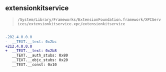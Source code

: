 ## extensionkitservice

> `/System/Library/Frameworks/ExtensionFoundation.framework/XPCServices/extensionkitservice.xpc/extensionkitservice`

```diff

-202.4.0.0.0
-  __TEXT.__text: 0x2bc
+212.4.0.0.0
+  __TEXT.__text: 0x2b8
   __TEXT.__auth_stubs: 0x80
   __TEXT.__objc_stubs: 0x20
   __TEXT.__const: 0x10

```
